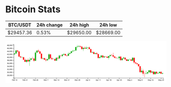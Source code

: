 # Bitcoin Stats

BTC/USDT|24h change|24h high|24h low|
|---|---|---|---|
|$29457.36|0.53%|$29650.00|$28669.00|

<img src="./chart.svg">
